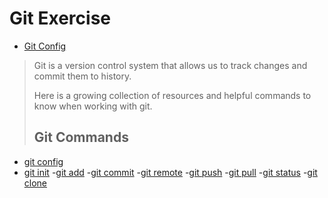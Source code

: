 # Git Exercise
- [Git Config](./Commands/Config.md)
>Git is a version control system that allows us to track changes and commit them to history.
>
>Here is a growing collection of resources and helpful commands to know when working with git.
>## Git Commands
- [git config](./Commands/Config.md)
- [git init](./Commands/Init.md)
-[git add](./Commands/Add.md)
-[git commit](./Commands/Commit.md)
-[git remote](./Commands/Remote.md)
-[git push](./Commands/PUSH.md)
-[git pull](./Commands/Pull.md)
-[git status](./Commands/Status.md)
-[git clone](./Commands/Status.md)